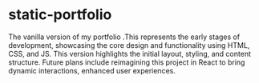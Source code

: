 # static-portfolio
The vanilla version of my portfolio .This represents the early stages of development, showcasing the core design and functionality using HTML, CSS, and JS. This version highlights the initial layout, styling, and content structure. Future plans include reimagining this project in React to bring dynamic interactions, enhanced user experiences.
